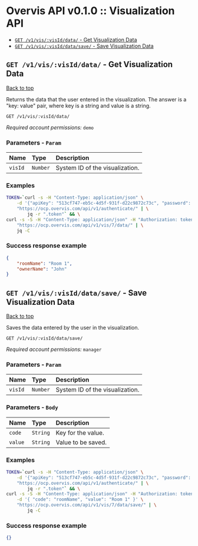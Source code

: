<a name="top"></a>
# Overvis API v0.1.0 :: Visualization API

- [`GET /v1/vis/:visId/data/` - Get Visualization Data](#Get-Visualization-Data)
- [`GET /v1/vis/:visId/data/save/` - Save Visualization Data](#Save-Visualization-Data)

## <a name='Get-Visualization-Data'></a> `GET /v1/vis/:visId/data/` - Get Visualization Data
[Back to top](#top)

Returns the data that the user entered in the visualization. The answer is a "key: value" pair, where key is a string and value is a string.

```
GET /v1/vis/:visId/data/
```
*Required account permissions:* `demo`

### Parameters - `Param`
| Name     | Type       | Description                           |
|:---------|:-----------|:--------------------------------------|
| `visId` | `Number` | System ID of the visualization. |

### Examples

```bash
TOKEN=`curl -s -H "Content-Type: application/json" \
    -d '{"apiKey": "513cf747-eb5c-4d5f-931f-d22c9872c73c", "password": "DCdcSLmkoZkU5zGI9gpInDbo" }' \
    "https://ocp.overvis.com/api/v1/authenticate/" | \
        jq -r ".token"` && \
curl -s -S -H "Content-Type: application/json" -H "Authorization: token $TOKEN" \
    "https://ocp.overvis.com/api/v1/vis/7/data/" | \
    jq -C
```

### Success response example

```json
{
    "roomName": "Room 1",
    "ownerName": "John"
}
```


## <a name='Save-Visualization-Data'></a> `GET /v1/vis/:visId/data/save/` - Save Visualization Data
[Back to top](#top)

Saves the data entered by the user in the visualization.

```
GET /v1/vis/:visId/data/save/
```
*Required account permissions:* `manager`

### Parameters - `Param`
| Name     | Type       | Description                           |
|:---------|:-----------|:--------------------------------------|
| `visId` | `Number` | System ID of the visualization. |

### Parameters - `Body`
| Name     | Type       | Description                           |
|:---------|:-----------|:--------------------------------------|
| `code` | `String` | Key for the value. |
| `value` | `String` | Value to be saved. |

### Examples

```bash
TOKEN=`curl -s -H "Content-Type: application/json" \
    -d '{"apiKey": "513cf747-eb5c-4d5f-931f-d22c9872c73c", "password": "DCdcSLmkoZkU5zGI9gpInDbo" }' \
    "https://ocp.overvis.com/api/v1/authenticate/" | \
        jq -r ".token"` && \
curl -s -S -H "Content-Type: application/json" -H "Authorization: token $TOKEN" \
    -d '{ "code": "roomName", "value": "Room 1" }' \
    "https://ocp.overvis.com/api/v1/vis/7/data/save/" | \
        jq -C
```

### Success response example

```json
{}
```


